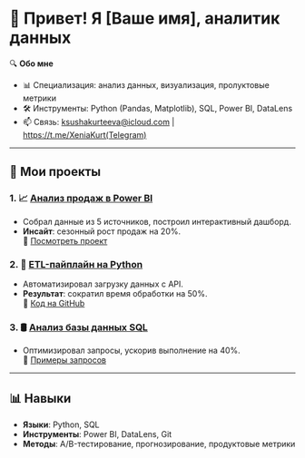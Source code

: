 # 👋 Привет! Я [Ваше имя], аналитик данных

🔍 **Обо мне**  
- 📊 Специализация: анализ данных, визуализация, пролуктовые метрики
- 🛠 Инструменты: Python (Pandas, Matplotlib), SQL, Power BI, DataLens   
- 📫 Связь: ksushakurteeva@icloud.com |  https://t.me/XeniaKurt(Telegram) 

---

## 🚀 **Мои проекты**

### 1. 📈 [Анализ продаж в Power BI](projects/sales-analysis)
- Собрал данные из 5 источников, построил интерактивный дашборд.
- **Инсайт**: сезонный рост продаж на 20%.  
🔗 [Посмотреть проект](projects/sales-analysis)

### 2. 🐍 [ETL-пайплайн на Python](projects/etl-pipeline)
- Автоматизировал загрузку данных с API.
- **Результат**: сократил время обработки на 50%.  
🔗 [Код на GitHub](projects/etl-pipeline)

### 3. 🛢 [Анализ базы данных SQL](projects/sql-analysis)
- Оптимизировал запросы, ускорив выполнение на 40%.  
🔗 [Примеры запросов](projects/sql-analysis)

---

## 📊 **Навыки**
- **Языки**: Python, SQL  
- **Инструменты**: Power BI, DataLens, Git  
- **Методы**: A/B-тестирование, прогнозирование, продуктовые метрики 

